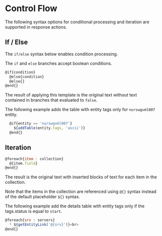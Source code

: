 # Control Flow

The following syntax options for conditional processing and iteration are supported in response actions.

## If / Else

The `if/else` syntax below enables condition processing.

The `if` and `else` branches accept boolean conditions.

```javascript
@if{condition}
  @else{condition}
  @else{}
@end{}
```

The result of applying this template is the original text without text contained in branches that evaluated to `false`.

The following example adds the table with entity tags only for `nurswgvml007` entity.

```javascript
  @if{entity == 'nurswgvml007'}
    ${addTable(entity.tags, 'ascii')}
  @end{}
```

## Iteration

```javascript
@foreach{item : collection}
  @{item.field}
@end{}
```

The result is the original text with inserted blocks of text for each item in the collection.

Note that the items in the collection are referenced using `@{}` syntax instead of the default placeholder `${}` syntax.

The following example add the details table with entity tags only if the tags.status is equal to `start`.

```javascript
@foreach{srv : servers}
  * ${getEntityLink('@{srv}')}<br>
@end{}
```
